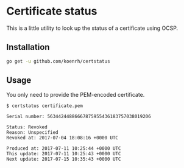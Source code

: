 # Certificate status

This is a little utility to look up the status of a certificate using OCSP.

## Installation

```bash
go get -u github.com/koenrh/certstatus
```

## Usage

You only need to provide the PEM-encoded certificate.

```
$ certstatus certificate.pem

Serial number: 56344244886667875955436183757038019206

Status: Revoked
Reason: Unspecified
Revoked at: 2017-07-04 18:08:16 +0000 UTC

Produced at: 2017-07-11 10:25:44 +0000 UTC
This update: 2017-07-11 10:25:43 +0000 UTC
Next update: 2017-07-15 10:35:43 +0000 UTC
```
